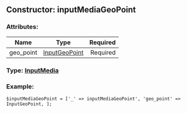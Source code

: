 ## Constructor: inputMediaGeoPoint  

### Attributes:

| Name     |    Type       | Required |
|----------|:-------------:|---------:|
|geo\_point|[InputGeoPoint](../types/InputGeoPoint.md) | Required|


### Type: [InputMedia](../types/InputMedia.md)

### Example:


```
$inputMediaGeoPoint = ['_' => inputMediaGeoPoint', 'geo_point' => InputGeoPoint, ];
```